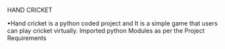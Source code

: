 HAND CRICKET


•Hand cricket is a python coded project and It is a simple game that users can play cricket
virtually.
Imported python Modules as per the Project Requirements
